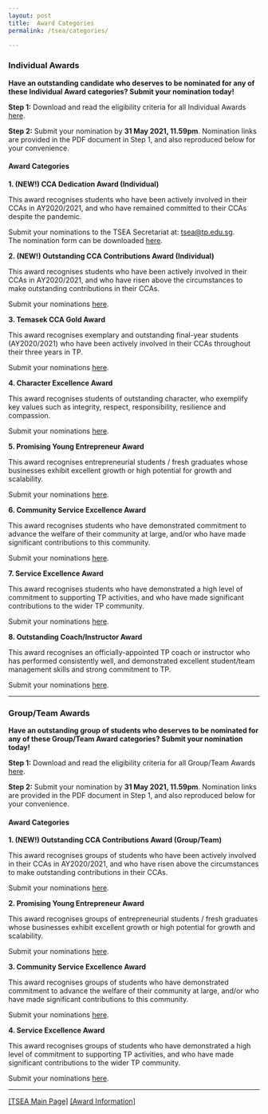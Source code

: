 ```yaml
---
layout: post
title:  Award Categories
permalink: /tsea/categories/

---
```


### Individual Awards

<b>Have an outstanding candidate who deserves to be nominated for any of these Individual Award categories? Submit your nomination today!</b>

<b>Step 1:</b> Download and read the eligibility criteria for all Individual Awards [here](/images/attachment/TSEA2021-IndividualAwardsInfo.pdf).

<b>Step 2:</b> Submit your nomination by <b>31 May 2021, 11.59pm</b>. Nomination links are provided in the PDF document in Step 1, and also reproduced below for your convenience.

#### Award Categories

**1. (NEW!) CCA Dedication Award (Individual)**

  This award recognises students who have been actively involved in their CCAs in AY2020/2021, and who have remained committed to their CCAs despite the pandemic.

  Submit your nominations to the TSEA Secretariat at: <a href="mailto:tsea@tp.edu.sg">tsea@tp.edu.sg</a>.<br>
  The nomination form can be downloaded [here](/images/attachment/TSEA2021-CCADedication(Individual)NominationForm.xlsx).<br>

**2. (NEW!) Outstanding CCA Contributions Award (Individual)**

  This award recognises students who have been actively involved in their CCAs in AY2020/2021, and who have risen above the circumstances to make outstanding contributions in their CCAs.

  Submit your nominations <a href="https://form.gov.sg/#!/60828a0317dde80011316ad5">here</a>.<br>

**3. Temasek CCA Gold Award**

  This award recognises exemplary and outstanding final-year students (AY2020/2021) who have been actively involved in their CCAs throughout their three years in TP.

  Submit your nominations <a href="https://form.gov.sg/#!/60828a4e0f169a0011a684ae">here</a>.<br>

**4. Character Excellence Award**

  This award recognises students of outstanding character, who exemplify key values such as integrity, respect, responsibility, resilience and compassion.

  Submit your nominations <a href="https://form.gov.sg/#!/60828a4e0f169a0011a684ae">here</a>.<br>

**5. Promising Young Entrepreneur Award**

  This award recognises entrepreneurial students / fresh graduates whose businesses exhibit excellent growth or high potential for growth and scalability.

  Submit your nominations <a href="https://form.gov.sg/#!/60828a4e0f169a0011a684ae">here</a>.<br>

**6. Community Service Excellence Award**

  This award recognises students who have demonstrated commitment to advance the welfare of their community at large, and/or who have made significant contributions to this community.

  Submit your nominations <a href="https://form.gov.sg/#!/60828a4e0f169a0011a684ae">here</a>.<br>

**7. Service Excellence Award**

  This award recognises students who have demonstrated a high level of commitment to supporting TP activities, and who have made significant contributions to the wider TP community.

  Submit your nominations <a href="https://form.gov.sg/#!/60828a4e0f169a0011a684ae">here</a>.<br>

**8. Outstanding Coach/Instructor Award**

  This award recognises an officially-appointed TP coach or instructor who has performed consistently well, and demonstrated excellent student/team management skills and strong commitment to TP.

  Submit your nominations <a href="https://form.gov.sg/#!/60828a7afecb390011501f2b">here</a>.

---

### Group/Team Awards

<b>Have an outstanding group of students who deserves to be nominated for any of these Group/Team Award categories? Submit your nomination today!</b>

<b>Step 1:</b> Download and read the eligibility criteria for all Group/Team Awards [here](/images/attachment/TSEA2021-Group-TeamAwardsInfo.pdf).

<b>Step 2:</b> Submit your nomination by <b>31 May 2021, 11.59pm</b>. Nomination links are provided in the PDF document in Step 1, and also reproduced below for your convenience.

#### Award Categories

**1. (NEW!) Outstanding CCA Contributions Award (Group/Team)**

  This award recognises groups of students who have been actively involved in their CCAs in AY2020/2021, and who have risen above the circumstances to make outstanding contributions in their CCAs.

  Submit your nominations <a href="https://form.gov.sg/#!/6082a495fad0230011d22a55">here</a>.<br>

**2. Promising Young Entrepreneur Award**

  This award recognises groups of entrepreneurial students / fresh graduates whose businesses exhibit excellent growth or high potential for growth and scalability.

  Submit your nominations <a href="https://form.gov.sg/#!/60828a260f169a0011a6848f">here</a>.

**3. Community Service Excellence Award**

  This award recognises groups of students who have demonstrated commitment to advance the welfare of their community at large, and/or who have made significant contributions to this community.

  Submit your nominations <a href="https://form.gov.sg/#!/60828a260f169a0011a6848f">here</a>.

**4. Service Excellence Award**

  This award recognises groups of students who have demonstrated a high level of commitment to supporting TP activities, and who have made significant contributions to the wider TP community.

  Submit your nominations <a href="https://form.gov.sg/#!/60828a260f169a0011a6848f">here</a>.

---

[[TSEA Main Page]](/be-involved/tsea2021/)  [[Award Information]](/tsea/information/)
